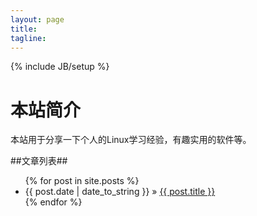 ```yaml
---
layout: page
title:   
tagline: 
---
```

{% include JB/setup %}

本站简介
===
本站用于分享一下个人的Linux学习经验，有趣实用的软件等。


##文章列表##
<ul class="posts">
  {% for post in site.posts %}
    <li><span>{{ post.date | date_to_string }}</span> &raquo; <a href="{{ BASE_PATH }}{{ post.url }}">{{ post.title }}</a></li>
  {% endfor %}
</ul>


